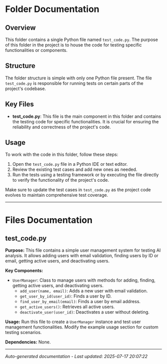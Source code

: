 # Folder Documentation

## Overview
This folder contains a single Python file named `test_code.py`. The purpose of this folder in the project is to house the code for testing specific functionalities or components.

## Structure
The folder structure is simple with only one Python file present. The file `test_code.py` is responsible for running tests on certain parts of the project's codebase.

## Key Files
- **test_code.py**: This file is the main component in this folder and contains the testing code for specific functionalities. It is crucial for ensuring the reliability and correctness of the project's code.

## Usage
To work with the code in this folder, follow these steps:
1. Open the `test_code.py` file in a Python IDE or text editor.
2. Review the existing test cases and add new ones as needed.
3. Run the tests using a testing framework or by executing the file directly to verify the functionality of the project's code.

Make sure to update the test cases in `test_code.py` as the project code evolves to maintain comprehensive test coverage.

---

# Files Documentation

## test_code.py

**Purpose:** This file contains a simple user management system for testing AI analysis. It allows adding users with email validation, finding users by ID or email, getting active users, and deactivating users.

**Key Components:**
- `UserManager`: Class to manage users with methods for adding, finding, getting active users, and deactivating users.
  - `add_user(name, email)`: Adds a new user with email validation.
  - `get_user_by_id(user_id)`: Finds a user by ID.
  - `find_user_by_email(email)`: Finds a user by email address.
  - `get_active_users()`: Retrieves all active users.
  - `deactivate_user(user_id)`: Deactivates a user without deleting.

**Usage:** Run this file to create a `UserManager` instance and test user management functionalities. Modify the example usage section for custom testing scenarios.

**Dependencies:** None.

---
*Auto-generated documentation - Last updated: 2025-07-17 20:07:22*
